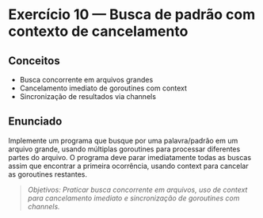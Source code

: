 # Exercício 10 — Busca de padrão com contexto de cancelamento

## Conceitos
- Busca concorrente em arquivos grandes
- Cancelamento imediato de goroutines com context
- Sincronização de resultados via channels

## Enunciado
Implemente um programa que busque por uma palavra/padrão em um arquivo grande, usando múltiplas goroutines para processar diferentes partes do arquivo. O programa deve parar imediatamente todas as buscas assim que encontrar a primeira ocorrência, usando context para cancelar as goroutines restantes.

> _Objetivos: Praticar busca concorrente em arquivos, uso de context para cancelamento imediato e sincronização de goroutines com channels._ 